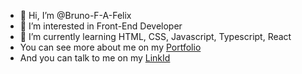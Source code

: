 - 👋 Hi, I’m @Bruno-F-A-Felix
- 👀 I’m interested in Front-End Developer
- 🌱 I’m currently learning HTML, CSS, Javascript, Typescript, React
- You can see more about me on my <a href="https://bruno-f-a-felix.github.io/Portfolio/" target="_blank">Portfolio</a>
- And you can talk to me on my <a href="www.linkedin.com/in/bruno-felipe-andrade-felix-linkid">LinkId</a>

